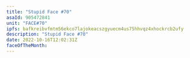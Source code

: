 ```yaml
---
title: "Stupid Face #70"
asaId: 905472841
unit: "FACE#70"
ipfs: bafkreibvfmtm56ekco7lajokeacszgyuecm4us75hhvqz4xhockrcb2ufy
description: "Stupid Face #70"
date: 2022-10-16T12:02:31Z
faceOfTheMonth:
---
```

